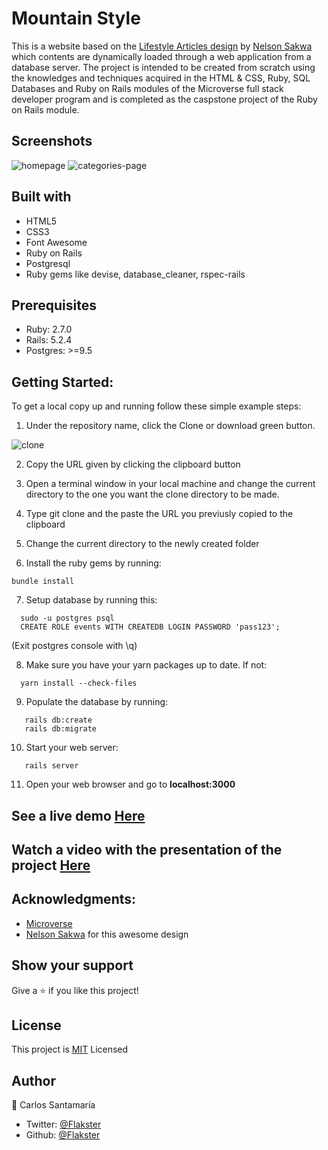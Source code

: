 # Mountain Style

This is a website based on the [Lifestyle Articles design](https://www.notion.so/Lifestyle-articles-b82a5f10122b4cec924cd5d4a6cf7561) by [Nelson Sakwa](https://www.behance.net/gallery/14554909/liFEsTlye-Mobile-version) which contents are dynamically loaded through a web application from a database server. The project is intended to be created from scratch using the knowledges and techniques acquired in the HTML & CSS, Ruby, SQL Databases and Ruby on Rails modules of the Microverse full stack developer program and is completed as the caspstone project of the Ruby on Rails module.

## Screenshots
![homepage](https://user-images.githubusercontent.com/53324035/84939513-10ba6e80-b0a4-11ea-9580-60b53c1cf8c9.png)
![categories-page](https://user-images.githubusercontent.com/53324035/84939582-2af44c80-b0a4-11ea-8d27-6c8609c21433.png)

## Built with

  * HTML5
  * CSS3
  * Font Awesome
  * Ruby on Rails
  * Postgresql
  * Ruby gems like devise, database_cleaner, rspec-rails
  
## Prerequisites

  * Ruby: 2.7.0
  * Rails: 5.2.4
  * Postgres: >=9.5

## Getting Started:

To get a local copy up and running follow these simple example steps:

1. Under the repository name, click the Clone or download green button.

![clone](https://user-images.githubusercontent.com/53324035/73660989-4451aa80-4667-11ea-8a89-176f89d6548a.png)

2. Copy the URL given by clicking the clipboard button

3. Open a terminal window in your local machine and change the current directory to the one you
   want the clone directory to be made.

4. Type  git clone and the paste the URL you previusly copied to the clipboard

5. Change the current directory to the newly created folder

6. Install the ruby gems by running:

```
bundle install
```

7. Setup database by running this:

```
  sudo -u postgres psql
  CREATE ROLE events WITH CREATEDB LOGIN PASSWORD 'pass123';
```
  (Exit postgres console with \q)
  
8. Make sure you have your yarn packages up to date. If not:
```
  yarn install --check-files
```
9. Populate the database by running:
```
   rails db:create
   rails db:migrate
```
10. Start your web server:
```
   rails server
```
11. Open your web browser and go to **localhost:3000**

## See a live demo [Here](https://mountain-blog2.herokuapp.com/)

## Watch a video with the presentation of the project [Here](https://www.loom.com/share/2e56e80772c34532a437fae034b712c3)


## Acknowledgments:

 * [Microverse](http://microverse.org)
 * [Nelson Sakwa](https://www.behance.net/sakwadesignstudio) for this awesome design
 
## Show your support
Give a ⭐️ if you like this project!
 
## License
This project is [MIT](https://github.com/Flakster/Mountain-Style2/blob/develop/LICENSE) Licensed

## Author
👤 Carlos Santamaría

* Twitter: [@Flakster ](https://twitter.com/Flakster )
* Github: [@Flakster](https://github.com/Flakster)
